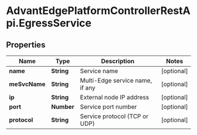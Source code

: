 # AdvantEdgePlatformControllerRestApi.EgressService

## Properties
Name | Type | Description | Notes
------------ | ------------- | ------------- | -------------
**name** | **String** | Service name | [optional] 
**meSvcName** | **String** | Multi-Edge service name, if any | [optional] 
**ip** | **String** | External node IP address | [optional] 
**port** | **Number** | Service port number | [optional] 
**protocol** | **String** | Service protocol (TCP or UDP) | [optional] 


